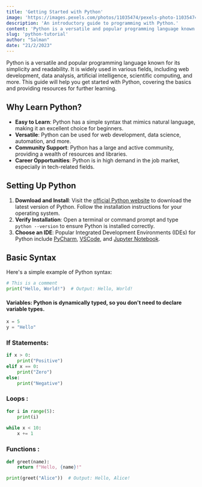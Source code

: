 ```yaml
---
title: 'Getting Started with Python'
image: 'https://images.pexels.com/photos/11035474/pexels-photo-11035474.jpeg?auto=compress&cs=tinysrgb&w=1260&h=750&dpr=1'
description: 'An introductory guide to programming with Python.'
content: 'Python is a versatile and popular programming language known for its simplicity and readability...'
slug: 'python-tutorial'
author: "Salman"
date: "21/2/2023"
---
```




Python is a versatile and popular programming language known for its simplicity and readability. It is widely used in various fields, including web development, data analysis, artificial intelligence, scientific computing, and more. This guide will help you get started with Python, covering the basics and providing resources for further learning.

## Why Learn Python?

- **Easy to Learn**: Python has a simple syntax that mimics natural language, making it an excellent choice for beginners.
- **Versatile**: Python can be used for web development, data science, automation, and more.
- **Community Support**: Python has a large and active community, providing a wealth of resources and libraries.
- **Career Opportunities**: Python is in high demand in the job market, especially in tech-related fields.



## Setting Up Python

1. **Download and Install**: Visit the [official Python website](https://www.python.org/downloads/) to download the latest version of Python. Follow the installation instructions for your operating system.
2. **Verify Installation**: Open a terminal or command prompt and type `python --version` to ensure Python is installed correctly.
3. **Choose an IDE**: Popular Integrated Development Environments (IDEs) for Python include [PyCharm](https://www.jetbrains.com/pycharm/), [VSCode](https://code.visualstudio.com/), and [Jupyter Notebook](https://jupyter.org/).

## Basic Syntax

Here's a simple example of Python syntax:

```python
# This is a comment
print("Hello, World!")  # Output: Hello, World!
```

#### Variables: Python is dynamically typed, so you don't need to declare variable types.
```python
x = 5
y = "Hello"
```

### If Statements:
```python
if x > 0:
    print("Positive")
elif x == 0:
    print("Zero")
else:
    print("Negative")
```

### Loops :
```python
for i in range(5):
    print(i)
  
while x < 10:
    x += 1

```

### Functions :
```python
def greet(name):
    return f"Hello, {name}!"

print(greet("Alice"))  # Output: Hello, Alice!

```